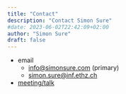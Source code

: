 ```yaml
---
title: "Contact"
description: "Contact Simon Sure"
#date: 2023-06-02T22:42:09+02:00
author: "Simon Sure"
draft: false
---
```


- email
    - [info@simonsure.com](mailto:info@simonsure.com) (primary)
    - [simon.sure@inf.ethz.ch](mailto:simon.sure@inf.ethz.ch)
- [meeting/talk](https://fantastical.app/simonsure/30-minutes-online)
